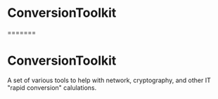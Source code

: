 # ConversionToolkit
=======
# ConversionToolkit

A set of various tools to help with network, cryptography, and other IT "rapid conversion" calulations.
